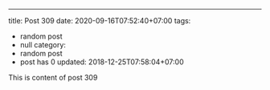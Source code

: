 ---
title: Post 309
date: 2020-09-16T07:52:40+07:00
tags:
  - random post
  - null
category:
  - random post
  - post has 0
updated: 2018-12-25T07:58:04+07:00

This is content of post 309